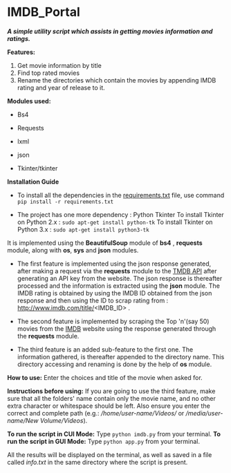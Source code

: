 # IMDB_Portal

**_A simple utility script which assists in getting movies information and ratings._**

**Features:**

1. Get movie information by title
2. Find top rated movies
3. Rename the directories which contain the movies by appending IMDB rating and year of release to it.

**Modules used:**

- Bs4
  
- Requests
  
- lxml 

- json

- Tkinter/tkinter

**Installation Guide**
    
- To install all the dependencies in the [requirements.txt](https://github.com/NJACKWinterOfCode/IMDB_Portal/blob/master/requirements.txt) file, use command `pip install -r requirements.txt`

- The project has one more dependency : Python Tkinter
   To install Tkinter on Python 2.x  : `sudo apt-get install python-tk`
   To install Tkinter on Python 3.x  : `sudo apt-get install python3-tk`


It is implemented using the **BeautifulSoup** module of **bs4** , **requests** module, along with **os**, **sys** and **json** modules.
* The first feature is implemented using the json response generated, after making a request via the **requests** module to the [TMDB API](https://www.themoviedb.org/) after generating an API key from the website. The json response is thereafter processed and the information is extracted using the **json** module. The IMDB rating is obtained by using the IMDB ID obtained from the json response and then using the ID to scrap rating from : http://www.imdb.com/title/<IMDB_ID> .

* The second feature is implemented by scraping the Top 'n'(say 50) movies from the [IMDB](http://www.imdb.com/chart/top) website using the response generated through the **requests** module.

*  The third feature is an added sub-feature to the first one. The information gathered, is thereafter appended to the directory name. This directory accessing and renaming is done by the help of **os** module.


**How to use:** Enter the choices and title of the movie when asked for.

**Instructions before using:** If you are going to use the third feature, make sure that all the folders' name contain only the movie name, and no other extra character or whitespace should be left. Also ensure you enter the correct and complete path (e.g.: _/home/user-name/Videos/_  or _/media/user-name/New Volume/Videos_).

**To run the script in CUI Mode:** Type `python imdb.py` from your terminal.
**To run the script in GUI Mode:** Type `python app.py` from your terminal.

All the results will be displayed on the terminal, as well as saved in a file called _info.txt_ in the same directory where the script is present.
